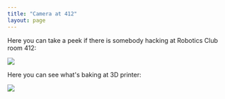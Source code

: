 ```yaml
---
title: "Camera at 412"
layout: page
---
```


Here you can take a peek if there is somebody hacking at Robotics Club room 412:

<img src="http://193.40.194.202:888/axis-cgi/mjpg/video.cgi?resolution=640x480"/>

Here you can see what's baking at 3D printer:

<img src="http://193.40.194.202:8083/?action=stream"/>
